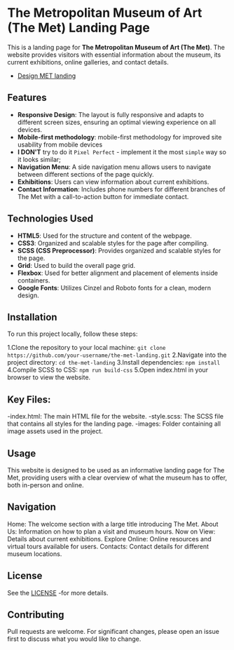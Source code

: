 # The Metropolitan Museum of Art (The Met) Landing Page

This is a landing page for **The Metropolitan Museum of Art (The Met)**. The website provides visitors with essential information about the museum, its current exhibitions, online galleries, and contact details.
- [Design MET landing](https://www.figma.com/file/lSR1m42L9YwzQwzzxKwHpw/THE-MET)

## Features

- **Responsive Design**: The layout is fully responsive and adapts to different screen sizes, ensuring an optimal viewing experience on all devices.
- **Mobile-first methodology**: mobile-first methodology for improved site usability from mobile devices
- **I DON'T** try to do it `Pixel Perfect` - implement it the most `simple` way so it looks similar;
- **Navigation Menu**: A side navigation menu allows users to navigate between different sections of the page quickly.
- **Exhibitions**: Users can view information about current exhibitions.
- **Contact Information**: Includes phone numbers for different branches of The Met with a call-to-action button for immediate contact.

## Technologies Used

- **HTML5**: Used for the structure and content of the webpage.
- **CSS3**: Organized and scalable styles for the page after compiling.
- **SCSS (CSS Preprocessor)**: Provides organized and scalable styles for the page.
- **Grid**: Used to build the overall page grid.
- **Flexbox**: Used for better alignment and placement of elements inside containers.
- **Google Fonts**: Utilizes Cinzel and Roboto fonts for a clean, modern design.

## Installation

To run this project locally, follow these steps:

1.Clone the repository to your local machine:
  `git clone https://github.com/your-username/the-met-landing.git`
2.Navigate into the project directory:
  `cd the-met-landing`
3.Install dependencies:
  `npm install`
4.Compile SCSS to CSS:
  `npm run build-css`
5.Open index.html in your browser to view the website.

## Key Files:
-index.html: The main HTML file for the website.
-style.scss: The SCSS file that contains all styles for the landing page.
-images: Folder containing all image assets used in the project.

## Usage
This website is designed to be used as an informative landing page for The Met, providing users with a clear overview of what the museum has to offer, both in-person and online.

## Navigation
Home: The welcome section with a large title introducing The Met.
About Us: Information on how to plan a visit and museum hours.
Now on View: Details about current exhibitions.
Explore Online: Online resources and virtual tours available for users.
Contacts: Contact details for different museum locations.

## License
See the [LICENSE](https://github.com/Mazurok001/The-MET/tree/develop?tab=License-1-ov-file) -for more details.

## Contributing
Pull requests are welcome. For significant changes, please open an issue first to discuss what you would like to change.
